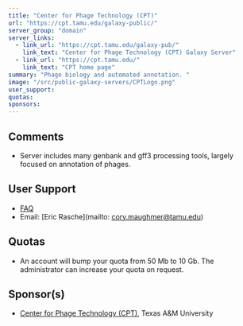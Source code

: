 ```yaml
---
title: "Center for Phage Technology (CPT)"
url: "https://cpt.tamu.edu/galaxy-public/"
server_group: "domain"
server_links: 
  - link_url: "https://cpt.tamu.edu/galaxy-pub/"
    link_text: "Center for Phage Technology (CPT) Galaxy Server"
  - link_url: "https://cpt.tamu.edu/"
    link_text: "CPT home page"
summary: "Phage biology and automated annotation. "
image: "/src/public-galaxy-servers/CPTLogo.png"
user_support: 
quotas: 
sponsors: 
---
```


## Comments

* Server includes many genbank and gff3 processing tools, largely focused on annotation of phages.

## User Support

* [FAQ](https://cpt.tamu.edu/galaxy-faq-ever-needed-a-question-answered/)
* Email: [Eric Rasche](mailto:	cory.maughmer@tamu.edu)

## Quotas

* An account will bump your quota from 50 Mb to 10 Gb. The administrator can increase your quota on request.

## Sponsor(s)

* [Center for Phage Technology (CPT)](https://cpt.tamu.edu/), Texas A&M University
